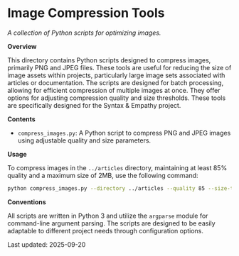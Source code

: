 # Image Compression Tools

*A collection of Python scripts for optimizing images.*

**Overview**

This directory contains Python scripts designed to compress images, primarily PNG and JPEG files.  These tools are useful for reducing the size of image assets within projects, particularly large image sets associated with articles or documentation. The scripts are designed for batch processing, allowing for efficient compression of multiple images at once.  They offer options for adjusting compression quality and size thresholds.  These tools are specifically designed for the Syntax & Empathy project.

**Contents**

* `compress_images.py`: A Python script to compress PNG and JPEG images using adjustable quality and size parameters.

**Usage**

To compress images in the `../articles` directory, maintaining at least 85% quality and a maximum size of 2MB, use the following command:

```bash
python compress_images.py --directory ../articles --quality 85 --size-threshold 2
```

**Conventions**

All scripts are written in Python 3 and utilize the `argparse` module for command-line argument parsing.  The scripts are designed to be easily adaptable to different project needs through configuration options.


Last updated: 2025-09-20
